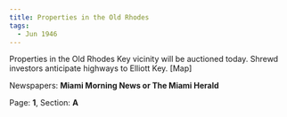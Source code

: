 ```yaml
---  
title: Properties in the Old Rhodes  
tags:  
  - Jun 1946  
---  
```

  
Properties in the Old Rhodes Key vicinity will be auctioned today. Shrewd investors anticipate highways to Elliott Key. [Map]  
  
Newspapers: **Miami Morning News or The Miami Herald**  
  
Page: **1**, Section: **A** 
